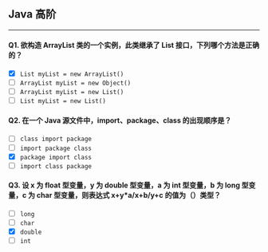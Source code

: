 ## Java 高阶
-------------------

#### Q1. 欲构造 ArrayList 类的一个实例，此类继承了 List 接口，下列哪个方法是正确的？
- [x] `List myList = new ArrayList()`
- [ ] `ArrayList myList = new Object()`
- [ ] `ArrayList myList = new List()`
- [ ] `List myList = new List()`

#### Q2. 在一个 Java 源文件中，import、package、class 的出现顺序是？
- [ ] `class import package`
- [ ] `import package class`
- [x] `package import class`
- [ ] `import class package`

#### Q3. 设 x 为 float 型变量，y 为 double 型变量，a 为 int 型变量，b 为 long 型变量，c 为 char 型变量，则表达式 x+y*a/x+b/y+c 的值为（）类型？
- [ ] `long`
- [ ] `char`
- [x] `double`
- [ ] `int`